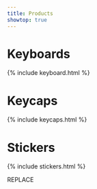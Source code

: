 ```yaml
---
title: Products
showtop: true
---
```


# Keyboards

{% include keyboard.html %}

# Keycaps

{% include keycaps.html %}

# Stickers

{% include stickers.html %}

REPLACE
